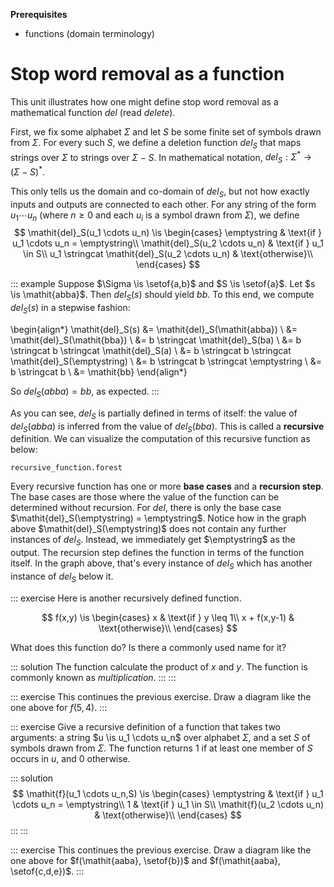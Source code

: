 **Prerequisites**

- functions (domain terminology)

# Stop word removal as a function

This unit illustrates how one might define stop word removal as a mathematical function $\mathit{del}$ (read *delete*).

First, we fix some alphabet $\Sigma$ and let $S$ be some finite set of symbols drawn from $\Sigma$.
For every such $S$, we define a deletion function $\mathit{del}_S$ that maps strings over $\Sigma$ to strings over $\Sigma - S$.
In mathematical notation, $\mathit{del}_S: \Sigma^* \rightarrow (\Sigma - S)^*$.

This only tells us the domain and co-domain of $\mathit{del}_S$, but not how exactly inputs and outputs are connected to each other.
For any string of the form $u_1 \cdots u_n$ (where $n \geq 0$ and each $u_i$ is a symbol drawn from $\Sigma$), we define
$$
\mathit{del}_S(u_1 \cdots u_n)
    \is
    \begin{cases}
    \emptystring & \text{if } u_1 \cdots u_n = \emptystring\\
    \mathit{del}_S(u_2 \cdots u_n) & \text{if } u_1 \in S\\
    u_1 \stringcat \mathit{del}_S(u_2 \cdots u_n) & \text{otherwise}\\
    \end{cases}
$$

::: example
Suppose $\Sigma \is \setof{a,b}$ and $S \is \setof{a}$.
Let $s \is \mathit{abba}$.
Then $\mathit{del}_S(s)$ should yield $\mathit{bb}$.
To this end, we compute $\mathit{del}_S(s)$ in a stepwise fashion:

\begin{align*}
\mathit{del}_S(s)
&=
\mathit{del}_S(\mathit{abba})
\\
&=
\mathit{del}_S(\mathit{bba})
\\
&=
b \stringcat \mathit{del}_S(ba)
\\
&=
b \stringcat b \stringcat \mathit{del}_S(a)
\\
&=
b \stringcat b \stringcat \mathit{del}_S(\emptystring)
\\
&=
b \stringcat b \stringcat \emptystring
\\
&=
b \stringcat b
\\
&=
\mathit{bb}
\end{align*}

So $\mathit{del}_S(\mathit{abba}) = \mathit{bb}$, as expected.
:::

As you can see, $\mathit{del}_S$ is partially defined in terms of itself:
the value of $\mathit{del}_S(\mathit{abba})$ is inferred from the value of $\mathit{del}_S(\mathit{bba})$.
This is called a **recursive** definition.
We can visualize the computation of this recursive function as below:

~~~ {.include-tikz size=mid}
recursive_function.forest
~~~

Every recursive function has one or more **base cases** and a **recursion step**.
The base cases are those where the value of the function can be determined without recursion.
For $\mathit{del}$, there is only the base case $\mathit{del}_S(\emptystring) = \emptystring$.
Notice how in the graph above $\mathit{del}_S(\emptystring)$ does not contain any further instances of $\mathit{del}_S$.
Instead, we immediately get $\emptystring$ as the output.
The recursion step defines the function in terms of the function itself.
In the graph above, that's every instance of $\mathit{del}_S$ which has another instance of $\mathit{del}_S$ below it.

::: exercise
Here is another recursively defined function.

$$
f(x,y) \is
    \begin{cases}
        x & \text{if } y \leq 1\\
        x + f(x,y-1) & \text{otherwise}\\
    \end{cases}
$$

What does this function do?
Is there a commonly used name for it?

::: solution
The function calculate the product of $x$ and $y$. The function is commonly known as *multiplication*.
:::
:::

::: exercise
This continues the previous exercise.
Draw a diagram like the one above for $f(5,4)$.
:::

::: exercise
Give a recursive definition of a function that takes two arguments: a string $u \is u_1 \cdots u_n$ over alphabet $\Sigma$, and a set $S$ of symbols drawn from $\Sigma$.
The function returns $1$ if at least one member of $S$ occurs in $u$, and $0$ otherwise.

::: solution
$$
\mathit{f}(u_1 \cdots u_n,S)
    \is
    \begin{cases}
    \emptystring & \text{if } u_1 \cdots u_n = \emptystring\\
    1 & \text{if } u_1 \in S\\
    \mathit{f}(u_2 \cdots u_n) & \text{otherwise}\\
    \end{cases}
$$
:::
:::

::: exercise
This continues the previous exercise.
Draw a diagram like the one above for $f(\mathit{aaba}, \setof{b})$ and $f(\mathit{aaba}, \setof{c,d,e})$.
:::
